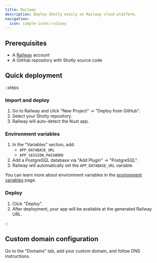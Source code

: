 ```yaml
---
title: Railway
description: Deploy Shotly easily on Railway cloud platform.
navigation:
  icon: simple-icons:railway
---
```


## Prerequisites

- A [Railway](https://railway.app) account
- A GitHub repository with Shotly source code

## Quick deployment

::steps

### Import and deploy

1. Go to Railway and click "New Project" → "Deploy from GitHub".
2. Select your Shotly repository.
3. Railway will auto-detect the Nuxt app.

### Environment variables

1. In the "Variables" section, add:
   - `APP_DATABASE_URL`
   - `APP_SESSION_PASSWORD`
2. Add a PostgreSQL database via "Add Plugin" → "PostgreSQL".
3. Railway will automatically set the `APP_DATABASE_URL` variable.

You can learn more about environment variables in the [environment variables](./99.environment-variables.md) page.

### Deploy

1. Click "Deploy".
2. After deployment, your app will be available at the generated Railway URL.

::

## Custom domain configuration

Go to the "Domains" tab, add your custom domain, and follow DNS instructions.
